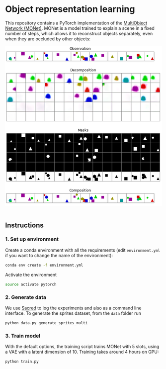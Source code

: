 # Object representation learning

This repository contains a PyTorch implementation of the [MultiObject Network (MONet)](https://arxiv.org/abs/1901.11390). MONet is a model trained to explain a scene in a fixed number of steps, which allows it to reconstruct objects separately, even when they are occluded by other objects:

<div align="center">
<img src="notebooks/img/decomposition.png"></br></br>
</div>

## Instructions

### 1. Set up environment

Create a conda environment with all the requirements (edit `environment.yml` if you want to change the name of the environment):

```sh
conda env create -f environment.yml
```

Activate the environment

```sh
source activate pytorch
```

### 2. Generate data

We use [Sacred](https://sacred.readthedocs.io/en/latest/index.html) to log the experiments and also as a command line interface. To generate the sprites dataset, from the `data` folder run

```sh
python data.py generate_sprites_multi
```


### 3. Train model

With the default options, the training script trains MONet with 5 slots, using a VAE with a latent dimension of 10. Training takes around 4 hours on GPU:

```sh
python train.py
```
